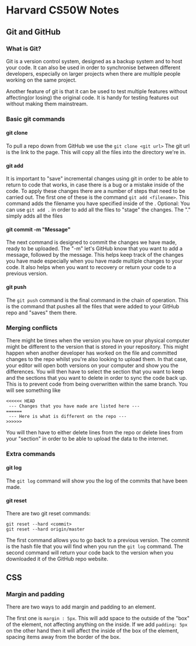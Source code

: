 # Harvard CS50W Notes

## Git and GitHub

### What is Git?
Git is a version control system, designed as a backup system and to host your code.
It can also be used in order to synchronise between different developers, especially on larger projects when there are multiple people working on the same project. 

Another feature of git is that it can be used to test multiple features without affecting(or losing) the original code. It is handy for testing features out without making them mainstream.

### Basic git commands

#### git clone
To pull a repo down from GitHub we use the `git clone <git url>`
The git url is the link to the page. This will copy all the files into the directory we're in. 

#### git add
It is important to "save" incremental changes using git in order to be able to return to code that works, in case there is a bug or a mistake inside of the code. 
To apply these changes there are a number of steps that need to be carried out. 
The first one of these is the command `git add <filename>`.
This command adds the filename you have specified inside of the <filename>. 
Optional: You can use `git add .` in order to add all the files to "stage" the changes. The "." simply adds all the files

#### git commit -m "Message"
The next command is designed to commit the changes we have made, ready to be uploaded. The "-m" let's GitHub know that you want to add a message, followed by the message. This helps keep track of the changes you have made especially when you have made multiple changes to your code. It also helps when you want to recovery or return your code to a previous version.

#### git push
The `git push` command is the final command in the chain of operation. This is the command that pushes all the files that were added to your GitHub repo and "saves" them there. 

### Merging conflicts

There might be times when the version you have on your physical computer might be different to the version that is stored in your repository.
This might happen when another developer has worked on the file and committed changes to the repo whilst you're also looking to upload them.
In that case, your editor will open both versions on your computer and show you the differences. You will then have to select the section that you want to keep and the sections that you want to delete in order to sync the code back up. This is to prevent code from being overwritten within the same branch. 
You will see something like 
```
<<<<<< HEAD
 --- Changes that you have made are listed here ---
======
 --- Here is what is different on the repo ---
>>>>>>
```
You will then have to either delete lines from the repo or delete lines from your "section" in order to be able to upload the data to the internet. 

### Extra commands

#### git log
The `git log` command will show you the log of the commits that have been made.

#### git reset
There are two git reset commands:
```
git reset --hard <commit>
git reset --hard origin/master
```
The first command allows you to go back to a previous version. The commit is the hash file that you will find when you run the `git log` command.
The second command will return your code back to the version when you downloaded it of the GitHub repo website. 

## CSS
### Margin and padding
There are two ways to add margin and padding to an element.

The first one is `margin : 5px`. This will add space to the outside of the "box" of the element, not affecting anything on the inside.
If we add `padding: 5px` on the other hand then it will affect the inside of the box of the element, spacing items away from the border of the box. 


